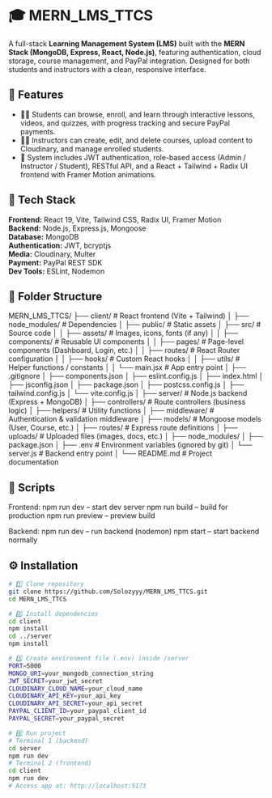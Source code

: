 # 🎓 MERN_LMS_TTCS

A full-stack **Learning Management System (LMS)** built with the **MERN Stack (MongoDB, Express, React, Node.js)**, featuring authentication, cloud storage, course management, and PayPal integration. Designed for both students and instructors with a clean, responsive interface.

## 🚀 Features
- 👩‍🎓 Students can browse, enroll, and learn through interactive lessons, videos, and quizzes, with progress tracking and secure PayPal payments.  
- 👨‍🏫 Instructors can create, edit, and delete courses, upload content to Cloudinary, and manage enrolled students.  
- 🧩 System includes JWT authentication, role-based access (Admin / Instructor / Student), RESTful API, and a React + Tailwind + Radix UI frontend with Framer Motion animations.  

## 🧠 Tech Stack
**Frontend:** React 19, Vite, Tailwind CSS, Radix UI, Framer Motion  
**Backend:** Node.js, Express.js, Mongoose  
**Database:** MongoDB  
**Authentication:** JWT, bcryptjs  
**Media:** Cloudinary, Multer  
**Payment:** PayPal REST SDK  
**Dev Tools:** ESLint, Nodemon  

## 📁 Folder Structure

MERN_LMS_TTCS/
├── client/                        # React frontend (Vite + Tailwind)
│   ├── node_modules/              # Dependencies
│   ├── public/                    # Static assets
│   ├── src/                       # Source code
│   │   ├── assets/                # Images, icons, fonts (if any)
│   │   ├── components/            # Reusable UI components
│   │   ├── pages/                 # Page-level components (Dashboard, Login, etc.)
│   │   ├── routes/                # React Router configuration
│   │   ├── hooks/                 # Custom React hooks
│   │   ├── utils/                 # Helper functions / constants
│   │   └── main.jsx               # App entry point
│   ├── .gitignore
│   ├── components.json
│   ├── eslint.config.js
│   ├── index.html
│   ├── jsconfig.json
│   ├── package.json
│   ├── postcss.config.js
│   ├── tailwind.config.js
│   └── vite.config.js
│
├── server/                        # Node.js backend (Express + MongoDB)
│   ├── controllers/               # Route controllers (business logic)
│   ├── helpers/                   # Utility functions
│   ├── middleware/                # Authentication & validation middleware
│   ├── models/                    # Mongoose models (User, Course, etc.)
│   ├── routes/                    # Express route definitions
│   ├── uploads/                   # Uploaded files (images, docs, etc.)
│   ├── node_modules/
│   ├── package.json
│   ├── .env                       # Environment variables (ignored by git)
│   └── server.js                  # Backend entry point
│
└── README.md                      # Project documentation

## 🧾 Scripts

Frontend:
npm run dev – start dev server
npm run build – build for production
npm run preview – preview build

Backend:
npm run dev – run backend (nodemon)
npm start – start backend normally

## ⚙️ Installation
```bash
# 1️⃣ Clone repository
git clone https://github.com/Solozyyy/MERN_LMS_TTCS.git
cd MERN_LMS_TTCS

# 2️⃣ Install dependencies
cd client
npm install
cd ../server
npm install

# 3️⃣ Create environment file (.env) inside /server
PORT=5000
MONGO_URI=your_mongodb_connection_string
JWT_SECRET=your_jwt_secret
CLOUDINARY_CLOUD_NAME=your_cloud_name
CLOUDINARY_API_KEY=your_api_key
CLOUDINARY_API_SECRET=your_api_secret
PAYPAL_CLIENT_ID=your_paypal_client_id
PAYPAL_SECRET=your_paypal_secret

# 4️⃣ Run project
# Terminal 1 (backend)
cd server
npm run dev
# Terminal 2 (frontend)
cd client
npm run dev
# Access app at: http://localhost:5173


